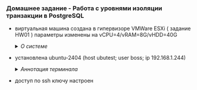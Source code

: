 ### Домашнее задание - Работа с уровнями изоляции транзакции в PostgreSQL

- виртуальная машина создана  в гипервизоре VMWare ESXi ( задание HW01 )
  параметры изменены на vCPU=4/vRAM=8G/vHDD=40G
  <details><summary><i> О системе</i></summary>
    <img src=../Images/hw-02-01.jpg alt='Параметры ВМ'>
  </details>
- установлена ubuntu-2404 (host ubutest; user boss; ip 192.168.1.244)
  <details><summary><i> Аннотация терминала </i></summary>
  
        Welcome to Ubuntu 24.04.1 LTS (GNU/Linux 6.8.0-49-generic x86_64)

         * Documentation:  https://help.ubuntu.com
         * Management:     https://landscape.canonical.com
         * Support:        https://ubuntu.com/pro

         System information as of Ср 08 янв 2025 08:58:29 UTC

          System load:  0.0                Processes:              228
          Usage of /:   18.6% of 38.04GB   Users logged in:        0
          Memory usage: 4%                 IPv4 address for ens34: 192.168.1.244
          Swap usage:   0%
  </details>      

- доступ по ssh ключу настроен<br>